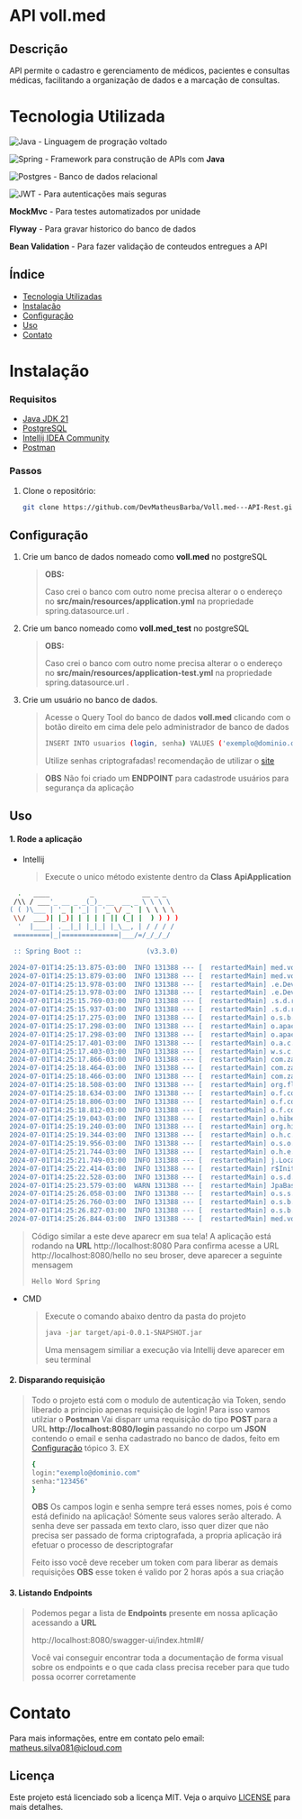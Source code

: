 # API voll.med

## Descrição
API permite o cadastro e gerenciamento de médicos, pacientes e consultas médicas, facilitando a organização de dados e a marcação de consultas.

# Tecnologia Utilizada
![Java](https://img.shields.io/badge/java-%23ED8B00.svg?style=for-the-badge&logo=openjdk&logoColor=white) - Linguagem de progração voltado

 ![Spring](https://img.shields.io/badge/spring-%236DB33F.svg?style=for-the-badge&logo=spring&logoColor=white) -  Framework para construção de APIs com **Java**

![Postgres](https://img.shields.io/badge/postgres-%23316192.svg?style=for-the-badge&logo=postgresql&logoColor=white) - Banco de dados relacional

![JWT](https://img.shields.io/badge/JWT-black?style=for-the-badge&logo=JSON%20web%20tokens) - Para autenticações mais seguras

**MockMvc** - Para testes automatizados por unidade

**Flyway** - Para gravar historico do banco de dados

**Bean Validation** - Para fazer validação de conteudos entregues a API




## Índice
- [Tecnologia Utilizadas](#tecnologia-utilizada)
- [Instalação](#instalação)
- [Configuração](#configuração)
- [Uso](#uso)
- [Contato](#contato)

# Instalação
### Requisitos
- [Java JDK 21](https://www.oracle.com/br/java/technologies/downloads/#jdk21-windows)
- [PostgreSQL](https://www.postgresql.org/download/)
- [Intellij IDEA Community](https://www.jetbrains.com/pt-br/idea/download/?section=windows)
- [Postman](https://www.postman.com/downloads/)
  
### Passos
1. Clone o repositório:
   ```bash
   git clone https://github.com/DevMatheusBarba/Voll.med---API-Rest.git

## Configuração

1. Crie um banco de dados nomeado como **voll.med** no postgreSQL
    > **OBS:**
    > 
    > Caso crei o banco com outro nome precisa alterar o o endereço no **src/main/resources/application.yml** na propriedade spring.datasource.url .

2. Crie um banco  nomeado como **voll.med_test** no postgreSQL
    > **OBS:**
    > 
    > Caso crei o banco com outro nome precisa alterar o o endereço no **src/main/resources/application-test.yml** na propriedade spring.datasource.url .

3. Crie um usuário no banco de dados.
    > Acesse o Query Tool do banco de dados **voll.med** clicando com o botão direito em cima dele pelo administrador de banco de dados
    > ```bash
    > INSERT INTO usuarios (login, senha) VALUES ('exemplo@dominio.com', 'suaSenhaSegura');
    >```
    > Utilize senhas criptografadas! recomendação de utilizar o [site](https://bcrypt-generator.com/)

      >**OBS**
      >Não foi criado um **ENDPOINT** para cadastrode usuários para segurança da aplicação

## Uso

#### 1. Rode a aplicação
  - Intellij
    > Execute o unico método existente dentro da **Class** **ApiApplication**
```bash
  .   ____          _            __ _ _
 /\\ / ___'_ __ _ _(_)_ __  __ _ \ \ \ \
( ( )\___ | '_ | '_| | '_ \/ _` | \ \ \ \
 \\/  ___)| |_)| | | | | || (_| |  ) ) ) )
  '  |____| .__|_| |_|_| |_\__, | / / / /
 =========|_|==============|___/=/_/_/_/

 :: Spring Boot ::                (v3.3.0)

2024-07-01T14:25:13.875-03:00  INFO 131388 --- [  restartedMain] med.vol.api.ApiApplication               : Starting ApiApplication using Java 21.0.3 with PID 131388 (C:\Users\matheus.silva\Desktop\Projeto\Voll.med---API-Rest\target\classes started by matheus.silva in C:\Users\matheus.silva\Desktop\Projeto\Voll.med---API-Rest)
2024-07-01T14:25:13.879-03:00  INFO 131388 --- [  restartedMain] med.vol.api.ApiApplication               : No active profile set, falling back to 1 default profile: "default"
2024-07-01T14:25:13.978-03:00  INFO 131388 --- [  restartedMain] .e.DevToolsPropertyDefaultsPostProcessor : Devtools property defaults active! Set 'spring.devtools.add-properties' to 'false' to disable
2024-07-01T14:25:13.978-03:00  INFO 131388 --- [  restartedMain] .e.DevToolsPropertyDefaultsPostProcessor : For additional web related logging consider setting the 'logging.level.web' property to 'DEBUG'
2024-07-01T14:25:15.769-03:00  INFO 131388 --- [  restartedMain] .s.d.r.c.RepositoryConfigurationDelegate : Bootstrapping Spring Data JPA repositories in DEFAULT mode.
2024-07-01T14:25:15.937-03:00  INFO 131388 --- [  restartedMain] .s.d.r.c.RepositoryConfigurationDelegate : Finished Spring Data repository scanning in 154 ms. Found 4 JPA repository interfaces.
2024-07-01T14:25:17.275-03:00  INFO 131388 --- [  restartedMain] o.s.b.w.embedded.tomcat.TomcatWebServer  : Tomcat initialized with port 8080 (http)
2024-07-01T14:25:17.298-03:00  INFO 131388 --- [  restartedMain] o.apache.catalina.core.StandardService   : Starting service [Tomcat]
2024-07-01T14:25:17.298-03:00  INFO 131388 --- [  restartedMain] o.apache.catalina.core.StandardEngine    : Starting Servlet engine: [Apache Tomcat/10.1.24]
2024-07-01T14:25:17.401-03:00  INFO 131388 --- [  restartedMain] o.a.c.c.C.[Tomcat].[localhost].[/]       : Initializing Spring embedded WebApplicationContext
2024-07-01T14:25:17.403-03:00  INFO 131388 --- [  restartedMain] w.s.c.ServletWebServerApplicationContext : Root WebApplicationContext: initialization completed in 3423 ms
2024-07-01T14:25:17.866-03:00  INFO 131388 --- [  restartedMain] com.zaxxer.hikari.HikariDataSource       : HikariPool-1 - Starting...
2024-07-01T14:25:18.464-03:00  INFO 131388 --- [  restartedMain] com.zaxxer.hikari.pool.HikariPool        : HikariPool-1 - Added connection org.postgresql.jdbc.PgConnection@4cbb0212
2024-07-01T14:25:18.466-03:00  INFO 131388 --- [  restartedMain] com.zaxxer.hikari.HikariDataSource       : HikariPool-1 - Start completed.
2024-07-01T14:25:18.508-03:00  INFO 131388 --- [  restartedMain] org.flywaydb.core.FlywayExecutor         : Database: jdbc:postgresql://localhost/voll.med (PostgreSQL 16.3)
2024-07-01T14:25:18.634-03:00  INFO 131388 --- [  restartedMain] o.f.core.internal.command.DbValidate     : Successfully validated 10 migrations (execution time 00:00.091s)
2024-07-01T14:25:18.806-03:00  INFO 131388 --- [  restartedMain] o.f.core.internal.command.DbMigrate      : Current version of schema "public": 10
2024-07-01T14:25:18.812-03:00  INFO 131388 --- [  restartedMain] o.f.core.internal.command.DbMigrate      : Schema "public" is up to date. No migration necessary.
2024-07-01T14:25:19.043-03:00  INFO 131388 --- [  restartedMain] o.hibernate.jpa.internal.util.LogHelper  : HHH000204: Processing PersistenceUnitInfo [name: default]
2024-07-01T14:25:19.240-03:00  INFO 131388 --- [  restartedMain] org.hibernate.Version                    : HHH000412: Hibernate ORM core version 6.5.2.Final
2024-07-01T14:25:19.344-03:00  INFO 131388 --- [  restartedMain] o.h.c.internal.RegionFactoryInitiator    : HHH000026: Second-level cache disabled
2024-07-01T14:25:19.956-03:00  INFO 131388 --- [  restartedMain] o.s.o.j.p.SpringPersistenceUnitInfo      : No LoadTimeWeaver setup: ignoring JPA class transformer
2024-07-01T14:25:21.744-03:00  INFO 131388 --- [  restartedMain] o.h.e.t.j.p.i.JtaPlatformInitiator       : HHH000489: No JTA platform available (set 'hibernate.transaction.jta.platform' to enable JTA platform integration)
2024-07-01T14:25:21.749-03:00  INFO 131388 --- [  restartedMain] j.LocalContainerEntityManagerFactoryBean : Initialized JPA EntityManagerFactory for persistence unit 'default'
2024-07-01T14:25:22.414-03:00  INFO 131388 --- [  restartedMain] r$InitializeUserDetailsManagerConfigurer : Global AuthenticationManager configured with UserDetailsService bean with name autenticacaoService
2024-07-01T14:25:22.528-03:00  INFO 131388 --- [  restartedMain] o.s.d.j.r.query.QueryEnhancerFactory     : Hibernate is in classpath; If applicable, HQL parser will be used.
2024-07-01T14:25:23.579-03:00  WARN 131388 --- [  restartedMain] JpaBaseConfiguration$JpaWebConfiguration : spring.jpa.open-in-view is enabled by default. Therefore, database queries may be performed during view rendering. Explicitly configure spring.jpa.open-in-view to disable this warning
2024-07-01T14:25:26.058-03:00  INFO 131388 --- [  restartedMain] o.s.s.web.DefaultSecurityFilterChain     : Will secure any request with [org.springframework.security.web.session.DisableEncodeUrlFilter@30adca01, org.springframework.security.web.context.request.async.WebAsyncManagerIntegrationFilter@12b5f333, org.springframework.security.web.context.SecurityContextHolderFilter@628300cc, org.springframework.security.web.header.HeaderWriterFilter@dc28d55, org.springframework.web.filter.CorsFilter@2ae077b7, org.springframework.security.web.authentication.logout.LogoutFilter@9cb94af, med.vol.api.infra.security.SecurityFilter@1e7b11f4, org.springframework.security.web.savedrequest.RequestCacheAwareFilter@17105154, org.springframework.security.web.servletapi.SecurityContextHolderAwareRequestFilter@6f862e34, org.springframework.security.web.authentication.AnonymousAuthenticationFilter@d064794, org.springframework.security.web.session.SessionManagementFilter@227a230f, org.springframework.security.web.access.ExceptionTranslationFilter@4f4bed3b, org.springframework.security.web.access.intercept.AuthorizationFilter@3a931522]
2024-07-01T14:25:26.760-03:00  INFO 131388 --- [  restartedMain] o.s.b.d.a.OptionalLiveReloadServer       : LiveReload server is running on port 35729
2024-07-01T14:25:26.827-03:00  INFO 131388 --- [  restartedMain] o.s.b.w.embedded.tomcat.TomcatWebServer  : Tomcat started on port 8080 (http) with context path '/'
2024-07-01T14:25:26.844-03:00  INFO 131388 --- [  restartedMain] med.vol.api.ApiApplication               : Started ApiApplication in 13.961 seconds (process running for 15.553)
```

  >Código similar a este deve aparecr em sua tela! A aplicação está rodando na **URL** http://localhost:8080
>Para confirma acesse a URL http://localhost:8080/hello no seu broser, deve aparecer a seguinte mensagem
>```bash
>Hello Word Spring
>``` 

  - CMD
    > Execute o comando abaixo dentro da pasta do projeto
    > ```bash
    > java -jar target/api-0.0.1-SNAPSHOT.jar
    > ```
    >Uma mensagem similiar a execução via Intellij deve aparecer em seu terminal
#### 2. Disparando requisição
   > Todo o projeto está com o modulo de autenticação via Token, sendo liberado a principio apenas requisição de login! Para isso vamos utilziar o **Postman**
   > Vai disparr uma requisição do tipo **POST** para a URL **http://localhost:8080/login** passando no corpo um **JSON** contendo o email e senha cadastrado no banco de dados, feito em [Configuração](#configuração) tópico 3.
   > EX
   > ```bash
   > {
   > login:"exemplo@dominio.com"
   > senha:"123456"
   > }
   > ```
   > **OBS**
   > Os campos login e senha sempre terá esses nomes, pois é como está definido na aplicação! Sómente seus valores serão alterado. A senha deve ser passada em texto claro, isso quer dizer que não precisa ser passado de forma criptografada, a propria aplicação irá efetuar o processo de descriptografar
   >
   > Feito isso você deve receber um token com para liberar as demais requisições **OBS** esse token é valido por 2 horas após a sua criação

#### 3. Listando **Endpoints**

>Podemos pegar a lista de **Endpoints** presente em nossa aplicação acessando a **URL**
>
>http://localhost:8080/swagger-ui/index.html#/
>
>Você vai conseguir encontrar toda a documentação de forma visual sobre os endpoints e o que cada class precisa receber para que tudo possa ocorrer corretamente



# Contato

Para mais informações, entre em contato pelo email: matheus.silva081@icloud.com


## Licença
Este projeto está licenciado sob a licença MIT. Veja o arquivo [LICENSE](./LICENSE) para mais detalhes.





